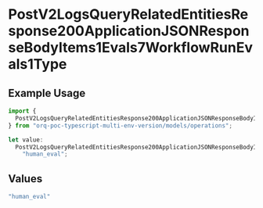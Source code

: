 # PostV2LogsQueryRelatedEntitiesResponse200ApplicationJSONResponseBodyItems1Evals7WorkflowRunEvals1Type

## Example Usage

```typescript
import {
  PostV2LogsQueryRelatedEntitiesResponse200ApplicationJSONResponseBodyItems1Evals7WorkflowRunEvals1Type,
} from "orq-poc-typescript-multi-env-version/models/operations";

let value:
  PostV2LogsQueryRelatedEntitiesResponse200ApplicationJSONResponseBodyItems1Evals7WorkflowRunEvals1Type =
    "human_eval";
```

## Values

```typescript
"human_eval"
```